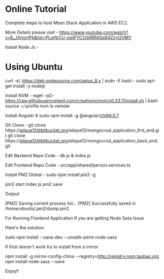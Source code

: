 # Online Tutorial

Complete steps to host Mean Stack Application in AWS EC2. 

More Details please visit - 
https://www.youtube.com/watch?v=6_JXnjorjPk&list=PLwfbCU-sjpjFYC2rbRRNIQsB4ZzyI2VMY



Install Node Js - 

# Using Ubuntu

curl -sL https://deb.nodesource.com/setup_8.x | sudo -E bash -
sudo apt-get install -y nodejs


Install NVM - 
wget -qO- https://raw.githubusercontent.com/creationix/nvm/v0.33.11/install.sh | bash
source ~/.profile
nvm ls-remote


Install Angular 6
sudo npm install -g @angular/cli@6.0.7


Git Clone - 
git clone https://atique12@bitbucket.org/atique12/mongocrud_application_frnt_end.git
git clone https://atique12@bitbucket.org/atique12/mongocrud_application_back_end.git

Edit Backend Repo Code - 
db.js & index.js

Edit Frontend Repo Code - 
src/app/shared/person.services.ts 

Install PM2 Global - 
sudo npm install pm2 -g


pm2 start index.js
pm2 save

Output

[PM2] Saving current process list...
[PM2] Successfully saved in /home/ubuntu/.pm2/dump.pm2


For Running Frontend Application If you are getting Node Sass Issue

Here's the solution:

sudo npm install --save-dev  --unsafe-perm node-sass


If thist doesn't work try to install from a mirror

npm install -g mirror-config-china --registry=http://registry.npm.taobao.org
npm install node-sass --save

Enjoy!!

